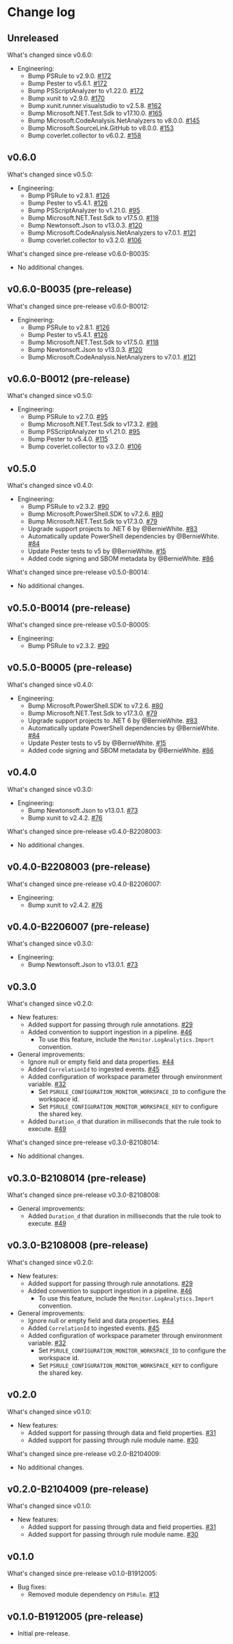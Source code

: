 # Change log

## Unreleased

What's changed since v0.6.0:

- Engineering:
  - Bump PSRule to v2.9.0.
    [#172](https://github.com/microsoft/PSRule.Monitor/pull/172)
  - Bump Pester to v5.6.1.
    [#172](https://github.com/microsoft/PSRule.Monitor/pull/172)
  - Bump PSScriptAnalyzer to v1.22.0.
    [#172](https://github.com/microsoft/PSRule.Monitor/pull/172)
  - Bump xunit to v2.9.0.
    [#170](https://github.com/microsoft/PSRule.Monitor/pull/170)
  - Bump xunit.runner.visualstudio to v2.5.8.
    [#162](https://github.com/microsoft/PSRule.Monitor/pull/162)
  - Bump Microsoft.NET.Test.Sdk to v17.10.0.
    [#165](https://github.com/microsoft/PSRule.Monitor/pull/165)
  - Bump Microsoft.CodeAnalysis.NetAnalyzers to v8.0.0.
    [#145](https://github.com/microsoft/PSRule.Monitor/pull/145)
  - Bump Microsoft.SourceLink.GitHub to v8.0.0.
    [#153](https://github.com/microsoft/PSRule.Monitor/pull/153)
  - Bump coverlet.collector to v6.0.2.
    [#158](https://github.com/microsoft/PSRule.Monitor/pull/158)

<!--  - Updated to .NET 8.0 for build process and testing.
    [#150](https://github.com/microsoft/PSRule.Monitor/issues/150) -->

## v0.6.0

What's changed since v0.5.0:

- Engineering:
  - Bump PSRule to v2.8.1.
    [#126](https://github.com/microsoft/PSRule.Monitor/pull/126)
  - Bump Pester to v5.4.1.
    [#126](https://github.com/microsoft/PSRule.Monitor/pull/126)
  - Bump PSScriptAnalyzer to v1.21.0.
    [#95](https://github.com/microsoft/PSRule.Monitor/pull/95)
  - Bump Microsoft.NET.Test.Sdk to v17.5.0.
    [#118](https://github.com/microsoft/PSRule.Monitor/pull/118)
  - Bump Newtonsoft.Json to v13.0.3.
    [#120](https://github.com/microsoft/PSRule.Monitor/pull/120)
  - Bump Microsoft.CodeAnalysis.NetAnalyzers to v7.0.1.
    [#121](https://github.com/microsoft/PSRule.Monitor/pull/121)
  - Bump coverlet.collector to v3.2.0.
    [#106](https://github.com/microsoft/PSRule.Monitor/pull/106)

What's changed since pre-release v0.6.0-B0035:

- No additional changes.

## v0.6.0-B0035 (pre-release)

What's changed since pre-release v0.6.0-B0012:

- Engineering:
  - Bump PSRule to v2.8.1.
    [#126](https://github.com/microsoft/PSRule.Monitor/pull/126)
  - Bump Pester to v5.4.1.
    [#126](https://github.com/microsoft/PSRule.Monitor/pull/126)
  - Bump Microsoft.NET.Test.Sdk to v17.5.0.
    [#118](https://github.com/microsoft/PSRule.Monitor/pull/118)
  - Bump Newtonsoft.Json to v13.0.3.
    [#120](https://github.com/microsoft/PSRule.Monitor/pull/120)
  - Bump Microsoft.CodeAnalysis.NetAnalyzers to v7.0.1.
    [#121](https://github.com/microsoft/PSRule.Monitor/pull/121)

## v0.6.0-B0012 (pre-release)

What's changed since v0.5.0:

- Engineering:
  - Bump PSRule to v2.7.0.
    [#95](https://github.com/microsoft/PSRule.Monitor/pull/95)
  - Bump Microsoft.NET.Test.Sdk to v17.3.2.
    [#98](https://github.com/microsoft/PSRule.Monitor/pull/98)
  - Bump PSScriptAnalyzer to v1.21.0.
    [#95](https://github.com/microsoft/PSRule.Monitor/pull/95)
  - Bump Pester to v5.4.0.
    [#115](https://github.com/microsoft/PSRule.Monitor/pull/115)
  - Bump coverlet.collector to v3.2.0.
    [#106](https://github.com/microsoft/PSRule.Monitor/pull/106)

## v0.5.0

What's changed since v0.4.0:

- Engineering:
  - Bump PSRule to v2.3.2.
    [#90](https://github.com/microsoft/PSRule.Monitor/pull/90)
  - Bump Microsoft.PowerShell.SDK to v7.2.6.
    [#80](https://github.com/microsoft/PSRule.Monitor/pull/80)
  - Bump Microsoft.NET.Test.Sdk to v17.3.0.
    [#79](https://github.com/microsoft/PSRule.Monitor/pull/79)
  - Upgrade support projects to .NET 6 by @BernieWhite.
    [#83](https://github.com/microsoft/PSRule.Monitor/issues/83)
  - Automatically update PowerShell dependencies by @BernieWhite.
    [#84](https://github.com/microsoft/PSRule.Monitor/issues/84)
  - Update Pester tests to v5 by @BernieWhite.
    [#15](https://github.com/microsoft/PSRule.Monitor/issues/15)
  - Added code signing and SBOM metadata by @BernieWhite.
    [#86](https://github.com/microsoft/PSRule.Monitor/issues/86)

What's changed since pre-release v0.5.0-B0014:

- No additional changes.

## v0.5.0-B0014 (pre-release)

What's changed since pre-release v0.5.0-B0005:

- Engineering:
  - Bump PSRule to v2.3.2.
    [#90](https://github.com/microsoft/PSRule.Monitor/pull/90)

## v0.5.0-B0005 (pre-release)

What's changed since v0.4.0:

- Engineering:
  - Bump Microsoft.PowerShell.SDK to v7.2.6.
    [#80](https://github.com/microsoft/PSRule.Monitor/pull/80)
  - Bump Microsoft.NET.Test.Sdk to v17.3.0.
    [#79](https://github.com/microsoft/PSRule.Monitor/pull/79)
  - Upgrade support projects to .NET 6 by @BernieWhite.
    [#83](https://github.com/microsoft/PSRule.Monitor/issues/83)
  - Automatically update PowerShell dependencies by @BernieWhite.
    [#84](https://github.com/microsoft/PSRule.Monitor/issues/84)
  - Update Pester tests to v5 by @BernieWhite.
    [#15](https://github.com/microsoft/PSRule.Monitor/issues/15)
  - Added code signing and SBOM metadata by @BernieWhite.
    [#86](https://github.com/microsoft/PSRule.Monitor/issues/86)

## v0.4.0

What's changed since v0.3.0:

- Engineering:
  - Bump Newtonsoft.Json to v13.0.1.
    [#73](https://github.com/microsoft/PSRule.Monitor/pull/73)
  - Bump xunit to v2.4.2.
    [#76](https://github.com/microsoft/PSRule.Monitor/pull/76)

What's changed since pre-release v0.4.0-B2208003:

- No additional changes.

## v0.4.0-B2208003 (pre-release)

What's changed since pre-release v0.4.0-B2206007:

- Engineering:
  - Bump xunit to v2.4.2.
    [#76](https://github.com/microsoft/PSRule.Monitor/pull/76)

## v0.4.0-B2206007 (pre-release)

What's changed since v0.3.0:

- Engineering:
  - Bump Newtonsoft.Json to v13.0.1.
    [#73](https://github.com/microsoft/PSRule.Monitor/pull/73)

## v0.3.0

What's changed since v0.2.0:

- New features:
  - Added support for passing through rule annotations.
    [#29](https://github.com/microsoft/PSRule.Monitor/issues/29)
  - Added convention to support ingestion in a pipeline.
    [#46](https://github.com/microsoft/PSRule.Monitor/issues/46)
    - To use this feature, include the `Monitor.LogAnalytics.Import` convention.
- General improvements:
  - Ignore null or empty field and data properties.
    [#44](https://github.com/microsoft/PSRule.Monitor/issues/44)
  - Added `CorrelationId` to ingested events.
    [#45](https://github.com/microsoft/PSRule.Monitor/issues/44)
  - Added configuration of workspace parameter through environment variable.
    [#32](https://github.com/microsoft/PSRule.Monitor/issues/32)
    - Set `PSRULE_CONFIGURATION_MONITOR_WORKSPACE_ID` to configure the workspace id.
    - Set `PSRULE_CONFIGURATION_MONITOR_WORKSPACE_KEY` to configure the shared key.
  - Added `Duration_d` that duration in milliseconds that the rule took to execute.
    [#49](https://github.com/microsoft/PSRule.Monitor/issues/49)

What's changed since pre-release v0.3.0-B2108014:

- No additional changes.

## v0.3.0-B2108014 (pre-release)

What's changed since pre-release v0.3.0-B2108008:

- General improvements:
  - Added `Duration_d` that duration in milliseconds that the rule took to execute.
    [#49](https://github.com/microsoft/PSRule.Monitor/issues/49)

## v0.3.0-B2108008 (pre-release)

What's changed since v0.2.0:

- New features:
  - Added support for passing through rule annotations.
    [#29](https://github.com/microsoft/PSRule.Monitor/issues/29)
  - Added convention to support ingestion in a pipeline.
    [#46](https://github.com/microsoft/PSRule.Monitor/issues/46)
    - To use this feature, include the `Monitor.LogAnalytics.Import` convention.
- General improvements:
  - Ignore null or empty field and data properties.
    [#44](https://github.com/microsoft/PSRule.Monitor/issues/44)
  - Added `CorrelationId` to ingested events.
    [#45](https://github.com/microsoft/PSRule.Monitor/issues/44)
  - Added configuration of workspace parameter through environment variable.
    [#32](https://github.com/microsoft/PSRule.Monitor/issues/32)
    - Set `PSRULE_CONFIGURATION_MONITOR_WORKSPACE_ID` to configure the workspace id.
    - Set `PSRULE_CONFIGURATION_MONITOR_WORKSPACE_KEY` to configure the shared key.

## v0.2.0

What's changed since v0.1.0:

- New features:
  - Added support for passing through data and field properties.
    [#31](https://github.com/microsoft/PSRule.Monitor/issues/31)
  - Added support for passing through rule module name.
    [#30](https://github.com/microsoft/PSRule.Monitor/issues/30)

What's changed since pre-release v0.2.0-B2104009:

- No additional changes.

## v0.2.0-B2104009 (pre-release)

What's changed since v0.1.0:

- New features:
  - Added support for passing through data and field properties.
    [#31](https://github.com/microsoft/PSRule.Monitor/issues/31)
  - Added support for passing through rule module name.
    [#30](https://github.com/microsoft/PSRule.Monitor/issues/30)

## v0.1.0

What's changed since pre-release v0.1.0-B1912005:

- Bug fixes:
  - Removed module dependency on `PSRule`.
    [#13](https://github.com/microsoft/PSRule.Monitor/issues/13)

## v0.1.0-B1912005 (pre-release)

- Initial pre-release.
